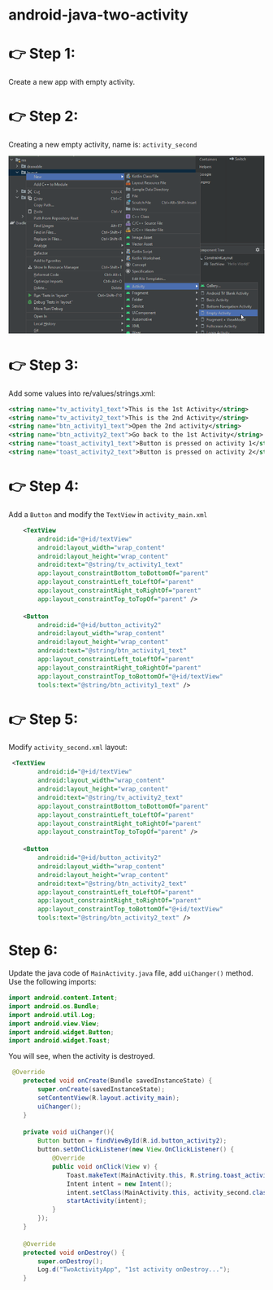 # android-java-two-activity

# 👉 Step 1:
Create a new app with empty activity.

# 👉 Step 2:
Creating a new empty activity, name is: `activity_second`

![pic](assets/new_activity.png)

# 👉 Step 3:
Add some values into re/values/strings.xml:
```XML
<string name="tv_activity1_text">This is the 1st Activity</string>
<string name="tv_activity2_text">This is the 2nd Activity</string>
<string name="btn_activity1_text">Open the 2nd activity</string>
<string name="btn_activity2_text">Go back to the 1st Activity</string>
<string name="toast_activity1_text">Button is pressed on activity 1</string>
<string name="toast_activity2_text">Button is pressed on activity 2</string>
```

# 👉 Step 4:
Add a `Button` and modify the `TextView` in `activity_main.xml`
```XML
    <TextView
        android:id="@+id/textView"
        android:layout_width="wrap_content"
        android:layout_height="wrap_content"
        android:text="@string/tv_activity1_text"
        app:layout_constraintBottom_toBottomOf="parent"
        app:layout_constraintLeft_toLeftOf="parent"
        app:layout_constraintRight_toRightOf="parent"
        app:layout_constraintTop_toTopOf="parent" />

    <Button
        android:id="@+id/button_activity2"
        android:layout_width="wrap_content"
        android:layout_height="wrap_content"
        android:text="@string/btn_activity1_text"
        app:layout_constraintLeft_toLeftOf="parent"
        app:layout_constraintRight_toRightOf="parent"
        app:layout_constraintTop_toBottomOf="@+id/textView"
        tools:text="@string/btn_activity1_text" />
```

# 👉 Step 5:
Modify `activity_second.xml` layout:
```XML
 <TextView
        android:id="@+id/textView"
        android:layout_width="wrap_content"
        android:layout_height="wrap_content"
        android:text="@string/tv_activity2_text"
        app:layout_constraintBottom_toBottomOf="parent"
        app:layout_constraintLeft_toLeftOf="parent"
        app:layout_constraintRight_toRightOf="parent"
        app:layout_constraintTop_toTopOf="parent" />

    <Button
        android:id="@+id/button_activity2"
        android:layout_width="wrap_content"
        android:layout_height="wrap_content"
        android:text="@string/btn_activity2_text"
        app:layout_constraintLeft_toLeftOf="parent"
        app:layout_constraintRight_toRightOf="parent"
        app:layout_constraintTop_toBottomOf="@+id/textView"
        tools:text="@string/btn_activity2_text" />
```

# Step 6:
Update the java code of `MainActivity.java` file, add `uiChanger()` method.
Use the following imports:

```Java
import android.content.Intent;
import android.os.Bundle;
import android.util.Log;
import android.view.View;
import android.widget.Button;
import android.widget.Toast;
```
You will see, when the activity is destroyed.
```Java
 @Override
    protected void onCreate(Bundle savedInstanceState) {
        super.onCreate(savedInstanceState);
        setContentView(R.layout.activity_main);
        uiChanger();
    }

    private void uiChanger(){
        Button button = findViewById(R.id.button_activity2);
        button.setOnClickListener(new View.OnClickListener() {
            @Override
            public void onClick(View v) {
                Toast.makeText(MainActivity.this, R.string.toast_activity1_text, Toast.LENGTH_LONG).show();
                Intent intent = new Intent();
                intent.setClass(MainActivity.this, activity_second.class);
                startActivity(intent);
            }
        });
    }

    @Override
    protected void onDestroy() {
        super.onDestroy();
        Log.d("TwoActivityApp", "1st activity onDestroy...");
    }
```